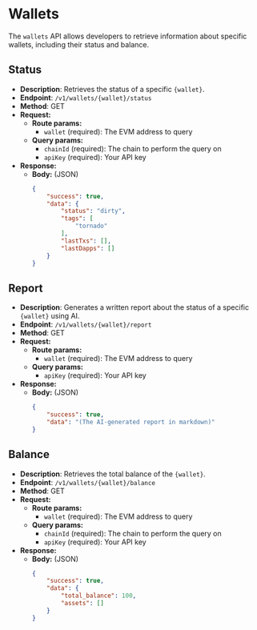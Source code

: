 # Wallets  
The `wallets` API allows developers to retrieve information about specific wallets, including their status and balance.

## Status  
* **Description**: Retrieves the status of a specific `{wallet}`.  
* **Endpoint**: `/v1/wallets/{wallet}/status`  
* **Method**: GET  
* **Request:**  
    * **Route params:**  
        * `wallet` (required): The EVM address to query  
    * **Query params:**  
        * `chainId` (required): The chain to perform the query on  
        * `apiKey` (required): Your API key  
* **Response:**  
    * **Body:** (JSON)  
        ```json
        {
            "success": true,
            "data": {
                "status": "dirty",
                "tags": [
                    "tornado"
                ],
                "lastTxs": [],
                "lastDapps": []
            }
        }
        ```

## Report  
* **Description**: Generates a written report about the status of a specific `{wallet}` using AI.  
* **Endpoint**: `/v1/wallets/{wallet}/report`  
* **Method**: GET  
* **Request:**  
    * **Route params:**  
        * `wallet` (required): The EVM address to query  
    * **Query params:**  
        * `apiKey` (required): Your API key  
* **Response:**  
    * **Body:** (JSON)  
        ```json
        {
            "success": true,
            "data": "(The AI-generated report in markdown)"
        }
        ```

## Balance  
* **Description**: Retrieves the total balance of the `{wallet}`.  
* **Endpoint**: `/v1/wallets/{wallet}/balance`  
* **Method**: GET  
* **Request:**  
    * **Route params:**  
        * `wallet` (required): The EVM address to query  
    * **Query params:**  
        * `chainId` (required): The chain to perform the query on  
        * `apiKey` (required): Your API key  
* **Response:**  
    * **Body:** (JSON)  
        ```json
        {
            "success": true,
            "data": {
                "total_balance": 100,
                "assets": []
            }
        }
        ```
